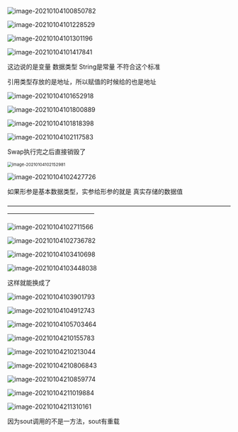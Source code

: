 ![image-20210104100850782](1.7方法参数的值传递机制.assets/image-20210104100850782.png)

![image-20210104101228529](1.7方法参数的值传递机制.assets/image-20210104101228529.png)

![image-20210104101301196](1.7方法参数的值传递机制.assets/image-20210104101301196.png)

![image-20210104101417841](1.7方法参数的值传递机制.assets/image-20210104101417841.png)

这边说的是变量 数据类型  String是常量 不符合这个标准

引用类型存放的是地址，所以赋值的时候给的也是地址

![image-20210104101652918](1.7方法参数的值传递机制.assets/image-20210104101652918.png)

![image-20210104101800889](1.7方法参数的值传递机制.assets/image-20210104101800889.png)

![image-20210104101818398](1.7方法参数的值传递机制.assets/image-20210104101818398.png)

![image-20210104102117583](1.7方法参数的值传递机制.assets/image-20210104102117583.png)

Swap执行完之后直接销毁了

<img src="1.7方法参数的值传递机制.assets/image-20210104102152981.png" alt="image-20210104102152981" style="zoom: 67%;" />

![image-20210104102427726](1.7方法参数的值传递机制.assets/image-20210104102427726.png)

如果形参是基本数据类型，实参给形参的就是 真实存储的数据值





——————————————————————————————————————————————————



![image-20210104102711566](1.7方法参数的值传递机制.assets/image-20210104102711566.png)

![image-20210104102736782](1.7方法参数的值传递机制.assets/image-20210104102736782.png)

![image-20210104103410698](1.7方法参数的值传递机制.assets/image-20210104103410698.png)

![image-20210104103448038](1.7方法参数的值传递机制.assets/image-20210104103448038.png)

这样就能换成了



![image-20210104103901793](1.7方法参数的值传递机制.assets/image-20210104103901793.png)

![image-20210104104912743](1.7方法参数的值传递机制.assets/image-20210104104912743.png)

![image-20210104105703464](1.7方法参数的值传递机制.assets/image-20210104105703464.png)

![image-20210104210155783](1.7方法参数的值传递机制.assets/image-20210104210155783.png)

![image-20210104210213044](1.7方法参数的值传递机制.assets/image-20210104210213044.png)







![image-20210104210806843](1.7方法参数的值传递机制.assets/image-20210104210806843.png)



![image-20210104210859774](1.7方法参数的值传递机制.assets/image-20210104210859774.png)



![image-20210104211019884](1.7方法参数的值传递机制.assets/image-20210104211019884.png)



![image-20210104211310161](1.7方法参数的值传递机制.assets/image-20210104211310161.png)

因为sout调用的不是一方法，sout有重载 